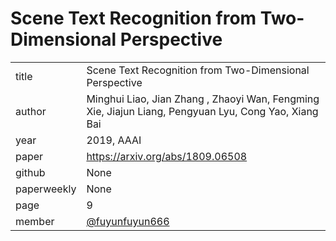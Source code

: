 # Scene Text Recognition from Two-Dimensional Perspective

|  |  |
| :--- | :--- |
| title | Scene Text Recognition from Two-Dimensional Perspective |
| author | Minghui Liao, Jian Zhang , Zhaoyi Wan, Fengming Xie, Jiajun Liang, Pengyuan Lyu, Cong Yao, Xiang Bai |
| year | 2019, AAAI |
| paper |https://arxiv.org/abs/1809.06508 |
| github |  None |
| paperweekly | None |
| page | 9 |
| member | [@fuyunfuyun666](https://github.com/fuyunfuyun666)  |
